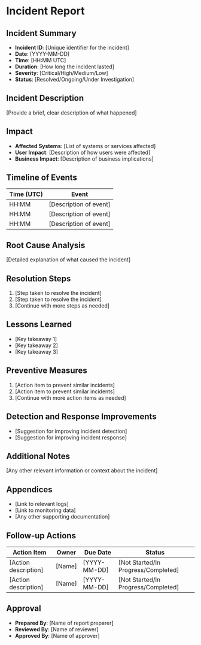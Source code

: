 # Incident Report

## Incident Summary
- **Incident ID**: [Unique identifier for the incident]
- **Date**: [YYYY-MM-DD]
- **Time**: [HH:MM UTC]
- **Duration**: [How long the incident lasted]
- **Severity**: [Critical/High/Medium/Low]
- **Status**: [Resolved/Ongoing/Under Investigation]

## Incident Description
[Provide a brief, clear description of what happened]

## Impact
- **Affected Systems**: [List of systems or services affected]
- **User Impact**: [Description of how users were affected]
- **Business Impact**: [Description of business implications]

## Timeline of Events
| Time (UTC) | Event |
|------------|-------|
| HH:MM | [Description of event] |
| HH:MM | [Description of event] |
| HH:MM | [Description of event] |

## Root Cause Analysis
[Detailed explanation of what caused the incident]

## Resolution Steps
1. [Step taken to resolve the incident]
2. [Step taken to resolve the incident]
3. [Continue with more steps as needed]

## Lessons Learned
- [Key takeaway 1]
- [Key takeaway 2]
- [Key takeaway 3]

## Preventive Measures
1. [Action item to prevent similar incidents]
2. [Action item to prevent similar incidents]
3. [Continue with more action items as needed]

## Detection and Response Improvements
- [Suggestion for improving incident detection]
- [Suggestion for improving incident response]

## Additional Notes
[Any other relevant information or context about the incident]

## Appendices
- [Link to relevant logs]
- [Link to monitoring data]
- [Any other supporting documentation]

## Follow-up Actions
| Action Item | Owner | Due Date | Status |
|-------------|-------|----------|--------|
| [Action description] | [Name] | [YYYY-MM-DD] | [Not Started/In Progress/Completed] |
| [Action description] | [Name] | [YYYY-MM-DD] | [Not Started/In Progress/Completed] |

## Approval
- **Prepared By**: [Name of report preparer]
- **Reviewed By**: [Name of reviewer]
- **Approved By**: [Name of approver]
